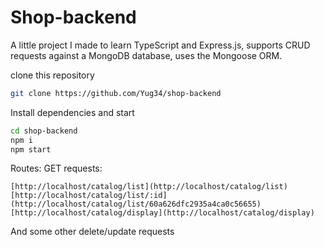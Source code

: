 # Shop-backend

A little project I made to learn TypeScript and Express.js, supports CRUD requests against a MongoDB database, uses the Mongoose ORM.

clone this repository
```sh
git clone https://github.com/Yug34/shop-backend
```

Install dependencies and start

```sh
cd shop-backend
npm i
npm start
```

Routes:
GET requests:

```
[http://localhost/catalog/list](http://localhost/catalog/list)
[http://localhost/catalog/list/:id](http://localhost/catalog/list/60a626dfc2935a4ca0c56655)
[http://localhost/catalog/display](http://localhost/catalog/display)
```

And some other delete/update requests
